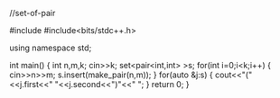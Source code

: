 //set-of-pair

#include <iostream>
#include<bits/stdc++.h>

using namespace std;

int main()
{ int n,m,k;
cin>>k;
  set<pair<int,int> >s;
   for(int i=0;i<k;i++)
   {   cin>>n>>m;
       s.insert(make_pair(n,m));
   }
   for(auto &j:s)
   {
       cout<<"("<<j.first<<" "<<j.second<<")"<<" ";
   }
    return 0;
}
